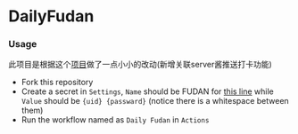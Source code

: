 # DailyFudan

### Usage
此项目是根据这个[项目](https://github.com/xnuohz/DailyFudan)做了一点小小的改动(新增关联server酱推送打卡功能)
- Fork this repository
- Create a secret in `Settings`, `Name` should be FUDAN for [this line](https://github.com/shwangshoudao/MyDaily/blob/main/.github/workflows/main.yml#L47) while `Value` should be `{uid} {passward}` (notice there is a whitespace between them)
- Run the workflow named as `Daily Fudan` in `Actions`
